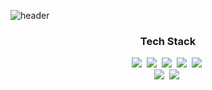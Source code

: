 
![header](https://capsule-render.vercel.app/api?type=rounded&color=gradient&customColorList=28&height=300&secton=header&text=DY0617&fontSize=90&animation=fadeIn&fontColor=b5c7ed)

<h3 align="center">Tech Stack</h3>

<p align="center">
<img src="https://img.shields.io/badge/C-A8B9CC?style=flat-square&logo=C%2B%2B&logoColor=white"/></a>&nbsp 
<img src="https://img.shields.io/badge/C++-00599C?style=flat-square&logo=C%2B%2B&logoColor=white"/></a>&nbsp 
  <img src="https://img.shields.io/badge/Java-007396?style=flat-square&logo=Java&logoColor=white"/></a>&nbsp
  <img src="https://img.shields.io/badge/Python-3766AB?style=flat-square&logo=Python&logoColor=white"/></a>&nbsp 
  <img src="https://img.shields.io/badge/Javascript-ffb13b?style=flat-square&logo=javascript&logoColor=white"/></a>&nbsp 
  <br>
  <img src="https://img.shields.io/badge/Mysql-E6B91E?style=flat-square&logo=MySql&logoColor=white"/></a>&nbsp
     <img src="https://img.shields.io/badge/SpringBoot-green?style=flat-square&logo=springboot&logoColor=white"/></a>&nbsp
